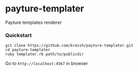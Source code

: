 # payture-templater

Payture templates renderer

### Quickstart

```
git clone https://github.com/kressh/payture-templater.git
cd payture-templater
ruby templater.rb path/to/publicdir
```

Go to `http://localhost:4567` in browser
